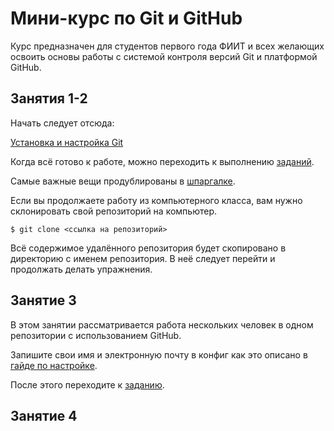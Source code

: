 # Мини-курс по Git и GitHub

Курс предназначен для студентов первого года ФИИТ и всех желающих освоить основы работы с системой контроля версий Git и платформой GitHub.

## Занятия 1-2

Начать следует отсюда:

[Установка и настройка Git](install-git.md)

Когда всё готово к работе, можно переходить к выполнению [заданий](first-lesson.md).

Самые важные вещи продублированы в [шпаргалке](cheat-sheet.md).

Если вы продолжаете работу из компьютерного класса, вам нужно склонировать свой репозиторий на компьютер.

`$ git clone <ссылка на репозиторий>`

Всё содержимое удалённого репозитория будет скопировано в директорию с именем репозитория. В неё следует перейти и продолжать делать упражнения.

## Занятие 3

В этом занятии рассматривается работа нескольких человек в одном репозитории с использованием GitHub.

Запишите свои имя и электронную почту в конфиг как это описано в [гайде по настройке](install-git.md).

После этого переходите к [заданию](second-lesson.md).

## Занятие 4
